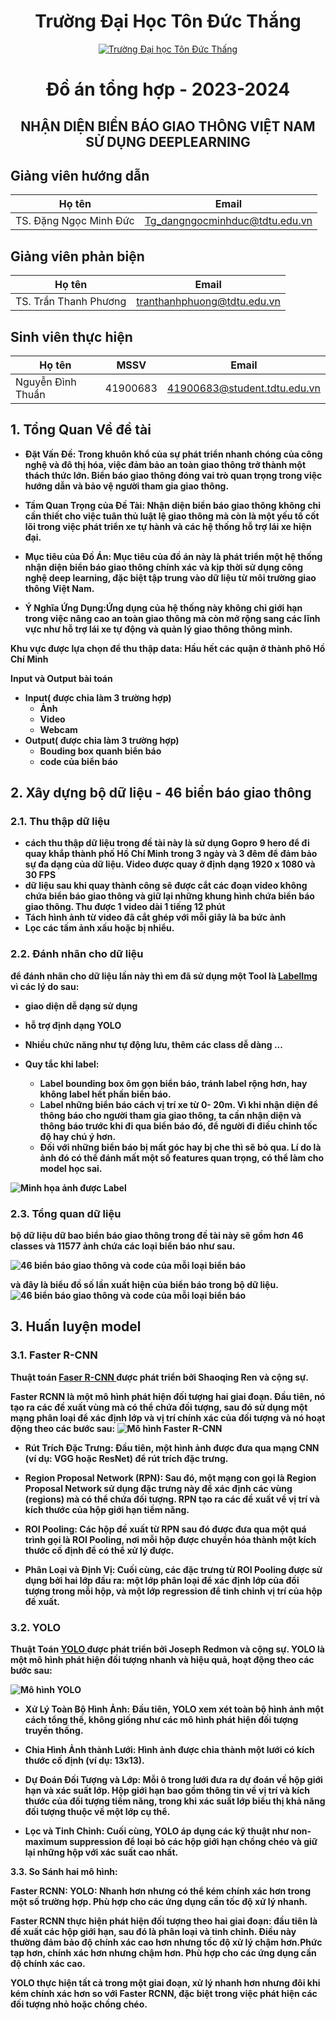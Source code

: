 <h1 align="center" font-size= 40px;><b>Trường Đại Học Tôn Đức Thắng</b></h3>
<p align="center">
  <a href="https://tdtu.edu.vn/" title="Trường Đại học Tôn Đức Thắng" style="border: 5;">
    <img src="https://ted.com.vn/wp-content/uploads/2022/08/tdt50.jpg" alt="Trường Đại học Tôn Đức Thấng">
  </a>
</p>
<h1 align="center"><b>Đồ án tổng hợp - 2023-2024 </b></h1>
<h2 align="center"><b> NHẬN DIỆN BIỂN BÁO GIAO THÔNG VIỆT NAM SỬ DỤNG DEEPLEARNING
 </br></h2>


## Giảng viên hướng dẫn
Họ tên | Email
--- | --- 
TS. Đặng Ngọc Minh Đức | Tg_dangngocminhduc@tdtu.edu.vn



## Giảng viên phản biện
Họ tên | Email
--- | --- 
TS. Trần Thanh Phương | tranthanhphuong@tdtu.edu.vn

## Sinh viên thực hiện
Họ tên | MSSV | Email |
--- | --- | -- | 
Nguyễn Đình Thuần | 41900683 | 41900683@student.tdtu.edu.vn

## 1. Tổng Quan Về đề tài
*   Đặt Vấn Đề: Trong khuôn khổ của sự phát triển nhanh chóng của công nghệ và đô thị hóa, việc đảm bảo an toàn giao thông trở thành một thách thức lớn. Biển báo giao thông đóng vai trò quan trọng trong việc hướng dẫn và bảo vệ người tham gia giao thông. 

*   Tầm Quan Trọng của Đề Tài: Nhận diện biển báo giao thông không chỉ cần thiết cho việc tuân thủ luật lệ giao thông mà còn là một yếu tố cốt lõi trong việc phát triển xe tự hành và các hệ thống hỗ trợ lái xe hiện đại.

*   Mục tiêu của Đồ Án: Mục tiêu của đồ án này là phát triển một hệ thống nhận diện biển báo giao thông chính xác và kịp thời sử dụng công nghệ deep learning, đặc biệt tập trung vào dữ liệu từ môi trường giao thông Việt Nam.

*   Ý Nghĩa Ứng Dụng:Ứng dụng của hệ thống này không chỉ giới hạn trong việc nâng cao an toàn giao thông mà còn mở rộng sang các lĩnh vực như hỗ trợ lái xe tự động và quản lý giao thông thông minh.

Khu vực được lựa chọn để thu thập data: Hầu hết các quận ở thành phô Hồ Chí Minh

Input và Output bài toán 
*   Input( được chia làm 3 trường hợp)
    * Ảnh 
    * Video
    * Webcam
*   Output( được chia làm 3 trường hợp)
    * Bouding box quanh biển báo
    * code của biển báo


## 2. Xây dựng bộ dữ liệu - 46 biển báo giao thông
### 2.1. Thu thập dữ liệu

*   cách thu thập dữ liệu trong đề tài này là sử dụng Gopro 9 hero để đi quay khắp thành phố Hồ Chí Minh trong 3 ngày và 3 đêm để đảm bảo sự đa dạng của dữ liệu. Video được quay ở định dạng 1920 x 1080 và 30 FPS
* dữ liệu sau khi quay thành công sẽ được cắt các đoạn video không chứa biển báo giao thông và giữ lại những khung hình chứa biển báo giao thông. Thu được 1 video dài 1 tiếng 12 phút
* Tách hình ảnh từ video đã cắt ghép với mỗi giây là ba bức ảnh
* Lọc các tấm ảnh xấu hoặc bị nhiểu.
### 2.2. Đánh nhãn cho dữ liệu
để đánh nhãn cho dữ liệu lần này thì em đã sử dụng một Tool là [LabelImg](https://github.com/tzutalin/labelImg) vì các lý do sau:
*   giao diện dễ dạng sử dụng
* hỗ trợ định dạng YOLO
* Nhiều chức năng như tự động lưu, thêm các class dễ dàng ...

 * Quy tắc khi label: 
    *	Label bounding box ôm gọn biển báo, tránh label rộng hơn, hay không label hết phần biển báo.
    *	Label những biển báo cách vị trí xe từ 0- 20m. Vì khi nhận diện để thông báo cho người tham gia giao thông, ta cần nhận diện và thông báo trước khi đi qua biển báo đó, để người đi điều chỉnh tốc độ hay chú ý hơn.
    *	Đối với những biển báo bị mất góc hay bị che thì sẽ bỏ qua. Lí do là ảnh đó có thể đánh mất một số features quan trọng, có thể làm cho model học sai.

![Minh họa ảnh được Label](https://github.com/thuanvipghe/Traffic-sign-VietNam-recognition/blob/main/traffic_labels.jpg)

### 2.3. Tổng quan dữ liệu

bộ dữ liệu dữ bao biển báo giao thông trong đề tài này sẽ gồm hơn 46 classes và 11577 ảnh chứa các loại biển báo như sau.

![46 biển báo giao thông và code của mỗi loại biển báo ](https://github.com/thuanvipghe/Traffic-sign-VietNam-recognition/blob/main/Picture/46traffic.jpg)

và đây là biểu đồ số lần xuất hiện của biển báo trong bộ dữ liệu.
![46 biển báo giao thông và code của mỗi loại biển báo ](https://github.com/thuanvipghe/Traffic-sign-VietNam-recognition/blob/main/Picture/phanbo_class.jpg)

## 3. Huấn luyện model
### 3.1. Faster R-CNN
Thuật toán  [Faser R-CNN ]( https://arxiv.org/abs/1506.01497) được phát triển bởi Shaoqing Ren và cộng sự.

Faster RCNN là một mô hình phát hiện đối tượng hai giai đoạn. Đầu tiên, nó tạo ra các đề xuất vùng mà có thể chứa đối tượng, sau đó sử dụng một mạng phân loại để xác định lớp và vị trí chính xác của đối tượng và nó hoạt động theo các bước sau:
![Mô hình Faster R-CNN](https://media.geeksforgeeks.org/wp-content/uploads/20230823154315/Region-Proposal-Network-RPN-2.png)
*   Rút Trích Đặc Trưng: Đầu tiên, một hình ảnh được đưa qua mạng CNN (ví dụ: VGG hoặc ResNet) để rút trích đặc trưng.

*   Region Proposal Network (RPN): Sau đó, một mạng con gọi là Region Proposal Network sử dụng đặc trưng này để xác định các vùng (regions) mà có thể chứa đối tượng. RPN tạo ra các đề xuất về vị trí và kích thước của hộp giới hạn tiềm năng.

*   ROI Pooling: Các hộp đề xuất từ RPN sau đó được đưa qua một quá trình gọi là ROI Pooling, nơi mỗi hộp được chuyển hóa thành một kích thước cố định để có thể xử lý được.

*   Phân Loại và Định Vị: Cuối cùng, các đặc trưng từ ROI Pooling được sử dụng bởi hai lớp đầu ra: một lớp phân loại để xác định lớp của đối tượng trong mỗi hộp, và một lớp regression để tinh chỉnh vị trí của hộp đề xuất. 

### 3.2. YOLO
Thuật Toán  [YOLO ]( https://arxiv.org/abs/1506.02640) được phát triển bởi Joseph Redmon và cộng sự.
YOLO là một mô hình phát hiện đối tượng nhanh và hiệu quả, hoạt động theo các bước sau:

![Mô hình YOLO ](https://www.labellerr.com/blog/content/images/2023/01/yolo-algorithm-1.webp)

*   Xử Lý Toàn Bộ Hình Ảnh: Đầu tiên, YOLO xem xét toàn bộ hình ảnh một cách tổng thể, không giống như các mô hình phát hiện đối tượng truyền thống.

*   Chia Hình Ảnh thành Lưới: Hình ảnh được chia thành một lưới có kích thước cố định (ví dụ: 13x13).

* Dự Đoán Đối Tượng và Lớp: Mỗi ô trong lưới đưa ra dự đoán về hộp giới hạn và xác suất lớp. Hộp giới hạn bao gồm thông tin về vị trí và kích thước của đối tượng tiềm năng, trong khi xác suất lớp biểu thị khả năng đối tượng thuộc về một lớp cụ thể.

* Lọc và Tinh Chỉnh: Cuối cùng, YOLO áp dụng các kỹ thuật như non-maximum suppression để loại bỏ các hộp giới hạn chồng chéo và giữ lại những hộp với xác suất cao nhất.


3.3. So Sánh hai mô hình:

Faster RCNN: 
YOLO: Nhanh hơn nhưng có thể kém chính xác hơn trong một số trường hợp. Phù hợp cho các ứng dụng cần tốc độ xử lý nhanh.

Faster RCNN thực hiện phát hiện đối tượng theo hai giai đoạn: đầu tiên là đề xuất các hộp giới hạn, sau đó là phân loại và tinh chỉnh. Điều này thường đảm bảo độ chính xác cao hơn nhưng tốc độ xử lý chậm hơn.Phức tạp hơn, chính xác hơn nhưng chậm hơn. Phù hợp cho các ứng dụng cần độ chính xác cao.

YOLO thực hiện tất cả trong một giai đoạn, xử lý nhanh hơn nhưng đôi khi kém chính xác hơn so với Faster RCNN, đặc biệt trong việc phát hiện các đối tượng nhỏ hoặc chồng chéo.


